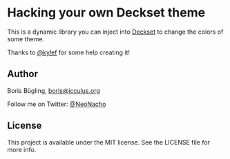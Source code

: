 # Hacking your own Deckset theme

This is a dynamic library you can inject into [Deckset][1] to change the colors
of some theme.

Thanks to [@kylef][2] for some help creating it!

## Author

Boris Bügling, boris@icculus.org

Follow me on Twitter: [@NeoNacho](https://twitter.com/NeoNacho)

## License

This project is available under the MIT license. See the LICENSE file for more info.

[1]: http://www.decksetapp.com
[2]: https://github.com/kylef
